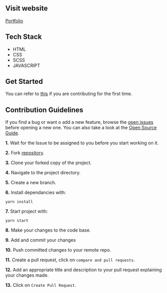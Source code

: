 ## Visit website 
 [Portfolio](https://www.pakkamarwadi.tk/)

## Tech Stack

- HTML
- CSS
- SCSS
- JAVASCRIPT


## Get Started

You can refer to [this](https://github.com/firstcontributions/first-contributions) if you are contributing for the first time.

## Contribution Guidelines

If you find a bug or want o add a new feature, browse the [open issues](https://github.com/ShravanMeena/pakkamarwadi/issues) before opening a new one. You can also take a look at the [Open Source Guide](https://opensource.guide/).


**1.**  Wait for the Issue to be assigned to you before you start working on it.

**2.**  Fork [repository](https://github.com/ShravanMeena/pakkamarwadi).

**3.**  Clone your forked copy of the project.

**4.** Navigate to the project directory.

**5.** Create a new branch.

**6.** Install dependancies with:
```
yarn install
```
**7.** Start project with:
```
yarn start
```
**8.** Make your changes to the code base.

**9.** Add and commit your changes

**10.** Push committed changes to your remote repo.

**11.** Create a pull request, click on `compare and pull requests`.

**12.** Add an appropriate title and description to your pull request explaining your changes made.

**13.** Click on `Create Pull Request`.

